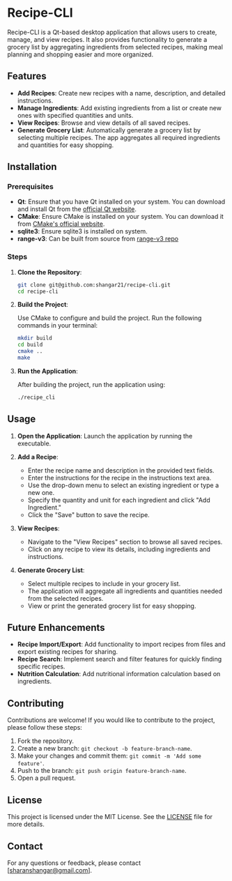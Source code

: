 # Recipe-CLI

Recipe-CLI is a Qt-based desktop application that allows users to create, manage, and view recipes. It also provides functionality to generate a grocery list by aggregating ingredients from selected recipes, making meal planning and shopping easier and more organized.

## Features

- **Add Recipes**: Create new recipes with a name, description, and detailed instructions.
- **Manage Ingredients**: Add existing ingredients from a list or create new ones with specified quantities and units.
- **View Recipes**: Browse and view details of all saved recipes.
- **Generate Grocery List**: Automatically generate a grocery list by selecting multiple recipes. The app aggregates all required ingredients and quantities for easy shopping.

## Installation

### Prerequisites

- **Qt**: Ensure that you have Qt installed on your system. You can download and install Qt from the [official Qt website](https://www.qt.io/download).
- **CMake**: Ensure CMake is installed on your system. You can download it from [CMake's official website](https://cmake.org/download/).
- **sqlite3**: Ensure sqlite3 is installed on system.
- **range-v3**: Can be built from source from [range-v3 repo](https://github.com/ericniebler/range-v3)

### Steps

1. **Clone the Repository**:

    ```bash
    git clone git@github.com:shangar21/recipe-cli.git
    cd recipe-cli
    ```

2. **Build the Project**:

    Use CMake to configure and build the project. Run the following commands in your terminal:

    ```bash
    mkdir build
    cd build
    cmake ..
    make
    ```

3. **Run the Application**:

    After building the project, run the application using:

    ```bash
    ./recipe_cli
    ```

## Usage

1. **Open the Application**: Launch the application by running the executable.

2. **Add a Recipe**:
   - Enter the recipe name and description in the provided text fields.
   - Enter the instructions for the recipe in the instructions text area.
   - Use the drop-down menu to select an existing ingredient or type a new one.
   - Specify the quantity and unit for each ingredient and click "Add Ingredient."
   - Click the "Save" button to save the recipe.

3. **View Recipes**:
   - Navigate to the "View Recipes" section to browse all saved recipes.
   - Click on any recipe to view its details, including ingredients and instructions.

4. **Generate Grocery List**:
   - Select multiple recipes to include in your grocery list.
   - The application will aggregate all ingredients and quantities needed from the selected recipes.
   - View or print the generated grocery list for easy shopping.

## Future Enhancements

- **Recipe Import/Export**: Add functionality to import recipes from files and export existing recipes for sharing.
- **Recipe Search**: Implement search and filter features for quickly finding specific recipes.
- **Nutrition Calculation**: Add nutritional information calculation based on ingredients.

## Contributing

Contributions are welcome! If you would like to contribute to the project, please follow these steps:

1. Fork the repository.
2. Create a new branch: `git checkout -b feature-branch-name`.
3. Make your changes and commit them: `git commit -m 'Add some feature'`.
4. Push to the branch: `git push origin feature-branch-name`.
5. Open a pull request.

## License

This project is licensed under the MIT License. See the [LICENSE](LICENSE) file for more details.

## Contact

For any questions or feedback, please contact [sharanshangar@gmail.com].

